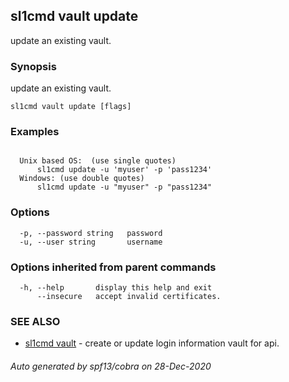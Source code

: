 ## sl1cmd vault update

update an existing vault.

### Synopsis

update an existing vault.

```
sl1cmd vault update [flags]
```

### Examples

```
  
  Unix based OS:  (use single quotes)
      sl1cmd update -u 'myuser' -p 'pass1234'
  Windows: (use double quotes)
      sl1cmd update -u "myuser" -p "pass1234"
```

### Options

```
  -p, --password string   password
  -u, --user string       username
```

### Options inherited from parent commands

```
  -h, --help       display this help and exit
      --insecure   accept invalid certificates.
```

### SEE ALSO

* [sl1cmd vault](sl1cmd_vault.md)	 - create or update login information vault for api.

###### Auto generated by spf13/cobra on 28-Dec-2020
